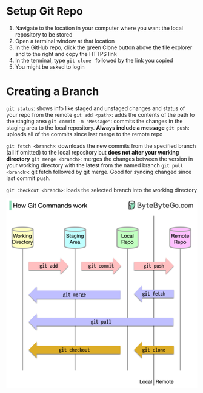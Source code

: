 # Setup Git Repo
1) Navigate to the location in your computer where you want the local repository to be stored
2) Open a terminal window at that location
3) In the GitHub repo, click the green Clone button above the file explorer and to the right and copy the HTTPS link
4) In the terminal, type `git clone ` followed by the link you copied
5) You might be asked to login


# Creating a Branch



`git status`: shows info like staged and unstaged changes and status of your repo from the remote
`git add <path>`: adds the contents of the path to the staging area
`git commit -m "Message"`: commits the changes in the staging area to the local repository.  **Always include a message**
`git push`: uploads all of the commits since last merge to the remote repo

`git fetch <branch>`: downloads the new commits from the specified branch (all if omitted) to the local repository but **does not alter your working directory**
`git merge <branch>`: merges the changes between the version in your working directory with the latest from the named branch
`git pull <branch>`: git fetch followed by git merge.  Good for syncing changed since last commit push.

`git checkout <branch>`: loads the selected branch into the working directory

![](Git-Commands-Diagram.jpg)
